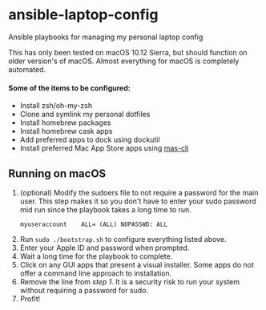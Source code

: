 # ansible-laptop-config
Ansible playbooks for managing my personal laptop config

This has only been tested on macOS 10.12 Sierra, but should function on older version's of macOS. Almost everything for macOS is completely automated.

#### Some of the items to be configured:
- Install zsh/oh-my-zsh
- Clone and symlink my personal dotfiles
- Install homebrew packages
- Install homebrew cask apps
- Add preferred apps to dock using dockutil
- Install preferred Mac App Store apps using [mas-cli](https://github.com/mas-cli/mas)

## Running on macOS
1. (optional) Modify the sudoers file to not require a password for the main user. This step makes it so you don't have to enter your sudo password mid run since the playbook takes a long time to run.
    ```
    myuseraccount    ALL= (ALL) NOPASSWD: ALL
    ```
2. Run `sudo ./bootstrap.sh` to configure everything listed above.
3. Enter your Apple ID and password when prompted.
4. Wait a long time for the playbook to complete.
5. Click on any GUI apps that present a visual installer. Some apps do not offer a command line approach to installation.
6. Remove the line from *step 1*. It is a security risk to run your system without requiring a password for sudo.
7. Profit!
